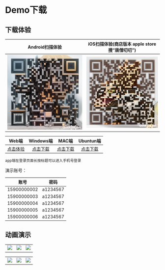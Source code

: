 # Demo下载



下载体验
------------

| Android扫描体验 | iOS扫描体验(商店版本 apple store 搜“唐僧叨叨”) |
|:---:|:---:|
|![](download/android.png)|![](download/iOS.png)|

| Web端 | Windows端 | MAC端 | Ubuntun端 |
|:---:|:---:|:---:|:---:|
|[点击体验](https://web.botgate.cn)|[点击下载](https://file.githubim.com/download/tangsengdaodao_x64.msi)|[点击下载](https://file.githubim.com/download/tangsengdaodao_x64.dmg)|[点击下载](https://file.githubim.com/download/tangsengdaodao_amd64.deb)|


`app端在登录页面长按标题可以进入手机号登录`

演示账号：

| 账号 | 密码 |
|:---:|:---:|
| 15900000002 | a1234567 |
| 15900000003 | a1234567 |
| 15900000004 | a1234567 |
| 15900000005 | a1234567 |
| 15900000006 | a1234567 |

动画演示
------------

||||
|:---:|:---:|:--:|
|![](https://file.githubim.com/screenshot/conversationlist.webp)|![](https://file.githubim.com/screenshot/messages.webp)|![](https://file.githubim.com/screenshot/robot.webp)|


|||          |
|:---:|:---:|:-------------------:|
|![](https://file.githubim.com/screenshot/weblogin.webp)|![](https://file.githubim.com/screenshot/apm.webp)| ![](https://file.githubim.com/screenshot/other.webp) |


